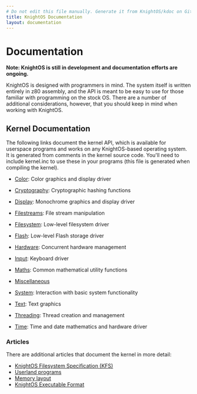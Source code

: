 ```yaml
---
# Do not edit this file manually. Generate it from KnightOS/kdoc on GitHub.
title: KnightOS Documentation
layout: documentation
---
```


# Documentation

**Note: KnightOS is still in development and documentation efforts are ongoing.**

KnightOS is designed with programmers in mind. The system itself is written entirely in z80 assembly,
and the API is meant to be easy to use for those familiar with programming on the stock OS. There are
a number of additional considerations, however, that you should keep in mind when working with
KnightOS.

## Kernel Documentation

The following links document the kernel API, which is available for userspace programs and works
on any KnightOS-based operating system. It is generated from comments in the kernel source code.
You'll need to include kernel.inc to use these in your programs (this file is generated when compiling
the kernel).



* [Color](/documentation/reference/color.html): Color graphics and display driver



* [Cryptography](/documentation/reference/cryptography.html): Cryptographic hashing functions



* [Display](/documentation/reference/display.html): Monochrome graphics and display driver



* [Filestreams](/documentation/reference/filestreams.html): File stream manipulation



* [Filesystem](/documentation/reference/filesystem.html): Low-level filesystem driver



* [Flash](/documentation/reference/flash.html): Low-level Flash storage driver



* [Hardware](/documentation/reference/hardware.html): Concurrent hardware management



* [Input](/documentation/reference/input.html): Keyboard driver



* [Maths](/documentation/reference/maths.html): Common mathematical utility functions



* [Miscellaneous](/documentation/reference/miscellaneous.html)



* [System](/documentation/reference/system.html): Interaction with basic system functionality



* [Text](/documentation/reference/text.html): Text graphics



* [Threading](/documentation/reference/threading.html): Thread creation and management



* [Time](/documentation/reference/time.html): Time and date mathematics and hardware driver



### Articles

There are additional articles that document the kernel in more detail:

* [KnightOS Filesystem Specification (KFS)](/documentation/kfs.html)
* [Userland programs](/documentation/programs.html)
* [Memory layout](/documentation/memory.html)
* [KnightOS Executable Format](/documentation/kexc.html)